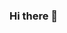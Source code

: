 ### Hi there 👋

<!--
**spencerbig/spencerbig** is a ✨ _special_ ✨ repository because its `README.md` (this file) appears on your GitHub profile.

![Anurag's GitHub stats](https://github-readme-stats.vercel.app/api?username=spencerbig&show_icons=true&theme=radical)
